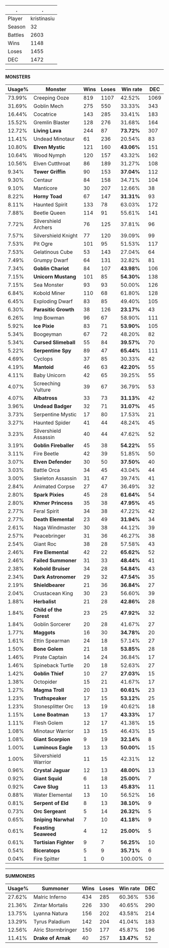 .|.
|-|-
Player|kristinasiu
Season|32
Battles|2603
Wins|1148
Loses|1455
DEC|1472

---
**MONSTERS**

Usage%|Monster|Wins|Loses|Win rate|DEC|
-|-|-|-|-|-|
73.99%|Creeping Ooze|819|1107|42.52%|1069|
31.69%|Goblin Mech|275|550|33.33%|343|
16.44%|Cocatrice|143|285|33.41%|183|
15.52%|Gremlin Blaster|128|276|31.68%|164|
12.72%|**Living Lava**|244|87|**73.72%**|307|
11.41%|Undead Minotaur|61|236|20.54%|83|
10.80%|**Elven Mystic**|121|160|**43.06%**|151|
10.64%|Wood Nymph|120|157|43.32%|162|
10.56%|Elven Cutthroat|86|189|31.27%|108|
9.34%|**Tower Griffin**|90|153|**37.04%**|112|
9.30%|Centaur|84|158|34.71%|104|
9.10%|Manticore|30|207|12.66%|38|
8.22%|**Horny Toad**|67|147|**31.31%**|93|
8.11%|Haunted Spirit|133|78|63.03%|172|
7.88%|Beetle Queen|114|91|55.61%|141|
7.72%|Silvershield Archers|76|125|37.81%|96|
7.57%|Silvershield Knight|77|120|39.09%|99|
7.53%|Pit Ogre|101|95|51.53%|117|
7.53%|Gelatinous Cube|53|143|27.04%|64|
7.49%|Grumpy Dwarf|64|131|32.82%|81|
7.34%|**Goblin Chariot**|84|107|**43.98%**|106|
7.15%|**Unicorn Mustang**|101|85|**54.30%**|138|
7.15%|Sea Monster|93|93|50.00%|126|
6.84%|Kobold Miner|110|68|61.80%|128|
6.45%|Exploding Dwarf|83|85|49.40%|105|
6.30%|**Parasitic Growth**|38|126|**23.17%**|43|
6.26%|Imp Bowman|96|67|58.90%|111|
5.92%|**Ice Pixie**|83|71|**53.90%**|105|
5.34%|Boogeyman|67|72|48.20%|82|
5.34%|**Cursed Slimeball**|55|84|**39.57%**|70|
5.22%|**Serpentine Spy**|89|47|**65.44%**|111|
4.69%|Cyclops|37|85|30.33%|42|
4.19%|**Mantoid**|46|63|**42.20%**|55|
4.11%|Baby Unicorn|42|65|39.25%|55|
4.07%|Screeching Vulture|39|67|36.79%|53|
4.07%|**Albatross**|33|73|**31.13%**|42|
3.96%|**Undead Badger**|32|71|**31.07%**|45|
3.73%|Serpentine Mystic|17|80|17.53%|21|
3.27%|Haunted Spider|41|44|48.24%|45|
3.23%|Silvershield Assassin|40|44|47.62%|52|
3.19%|**Goblin Fireballer**|45|38|**54.22%**|55|
3.11%|Fire Beetle|42|39|51.85%|50|
3.07%|**Elven Defender**|30|50|**37.50%**|40|
3.03%|Battle Orca|34|45|43.04%|44|
3.00%|Skeleton Assassin|31|47|39.74%|41|
2.84%|Animated Corpse|27|47|36.49%|32|
2.80%|**Spark Pixies**|45|28|**61.64%**|54|
2.80%|**Khmer Princess**|35|38|**47.95%**|45|
2.77%|Feral Spirit|34|38|47.22%|42|
2.77%|**Death Elemental**|23|49|**31.94%**|34|
2.61%|Naga Windmaster|30|38|44.12%|39|
2.57%|Peacebringer|31|36|46.27%|38|
2.54%|Giant Roc|38|28|57.58%|43|
2.46%|**Fire Elemental**|42|22|**65.62%**|52|
2.46%|**Failed Summoner**|31|33|**48.44%**|41|
2.38%|**Kobold Bruiser**|34|28|**54.84%**|43|
2.34%|**Dark Astronomer**|29|32|**47.54%**|35|
2.19%|**Shieldbearer**|21|36|**36.84%**|27|
2.04%|Crustacean King|30|23|56.60%|39|
1.88%|**Herbalist**|21|28|**42.86%**|28|
1.84%|**Child of the Forest**|23|25|**47.92%**|32|
1.84%|Goblin Sorcerer|20|28|41.67%|27|
1.77%|**Maggots**|16|30|**34.78%**|20|
1.61%|Ettin Spearman|24|18|57.14%|27|
1.50%|**Bone Golem**|21|18|**53.85%**|28|
1.46%|Pirate Captain|14|24|36.84%|17|
1.46%|Spineback Turtle|20|18|52.63%|27|
1.42%|**Goblin Thief**|10|27|**27.03%**|15|
1.38%|Octopider|15|21|41.67%|17|
1.27%|**Magma Troll**|20|13|**60.61%**|23|
1.23%|**Truthspeaker**|17|15|**53.12%**|25|
1.23%|Stonesplitter Orc|13|19|40.62%|18|
1.15%|**Lone Boatman**|13|17|**43.33%**|17|
1.11%|Flesh Golem|12|17|41.38%|15|
1.08%|Minotaur Warrior|13|15|46.43%|15|
1.08%|**Giant Scorpion**|9|19|**32.14%**|8|
1.00%|**Luminous Eagle**|13|13|**50.00%**|15|
1.00%|Silvershield Warrior|11|15|42.31%|12|
0.96%|**Crystal Jaguar**|12|13|**48.00%**|13|
0.92%|**Giant Squid**|6|18|**25.00%**|7|
0.92%|**Cave Slug**|11|13|**45.83%**|11|
0.88%|Water Elemental|13|10|56.52%|16|
0.81%|**Serpent of Eld**|8|13|**38.10%**|9|
0.73%|**Orc Sergeant**|5|14|**26.32%**|5|
0.65%|**Sniping Narwhal**|7|10|**41.18%**|9|
0.61%|**Feasting Seaweed**|4|12|**25.00%**|5|
0.61%|**Tortisian Fighter**|9|7|**56.25%**|10|
0.54%|**Biceratops**|5|9|**35.71%**|6|
0.04%|Fire Spitter|1|0|100.00%|0|

---
**SUMMONERS**

Usage%|Summoner|Wins|Loses|Win rate|DEC|
-|-|-|-|-|-|
27.62%|Malric Inferno|434|285|60.36%|536|
21.36%|Zintar Mortalis|226|330|40.65%|290|
13.75%|Lyanna Natura|156|202|43.58%|214|
13.29%|Tyrus Paladium|142|204|41.04%|183|
12.56%|Alric Stormbringer|150|177|45.87%|196|
11.41%|**Drake of Arnak**|40|257|**13.47%**|52|
